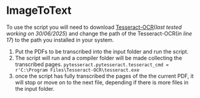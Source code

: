 # ImageToText
To use the script you will need to download [Tesseract-OCR](https://github.com/UB-Mannheim/tesseract/wiki)(*last tested working on 30/06/2025*) and change the path of the Tesseract-OCR(*in line 17*) to the path you installed in your system.

1. Put the PDFs to be transcribed into the input folder and run the script.
2. The script will run and a compiler folder will be made collecting the transcribed pages.
`pytesseract.pytesseract.tesseract_cmd = r'C:\Program Files\Tesseract-OCR\tesseract.exe`
3. once the script has fully transcribed the pages of the the current PDF, it will stop or move on to the next file, depending if there is more files in the input folder.


